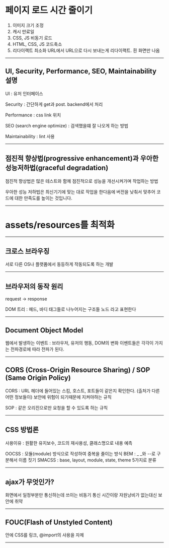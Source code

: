 # 페이지 로드 시간 줄이기
1. 이미지 크기 조정
2. 캐시 만료일
3. CSS, JS 비동기 로드
4. HTML, CSS, JS 코드축소
5. 리다이랙트 최소화
URL에서 URL으로 다시 보내는게 리다이랙트. 흰 화면만 나옴

-----------------------------------------------------------------------------------

## UI, Security, Performance, SEO, Maintainability 설명
UI : 유저 인터페이스

Security : 간단하게 get과 post. backend에서 처리

Performance : css link 위치

SEO (search engine optimize) : 검색했을떄 잘 나오게 하는 방법

Maintainability : lint 사용


-----------------------------------------------------------------------------------

## 점진적 향상법(progressive enhancement)과 우아한 성능저하법(graceful degradation)
점진적 향상법은 많은 테스트와 함께 점진적으로 성능을 개선시켜가며 작업하는 방법

우아한 성능 저하법은 최신기기에 맞는 대로 작업을 한다음에 버전을 낮춰서 맞추어 코드에 대한 만족도를 높이는 것입니다. 

-----------------------------------------------------------------------------------

# assets/resources를 최적화

-----------------------------------------------------------------------------------

## 크로스 브라우징
서로 다른 OS나 플랫폼에서 동등하게 작동되도록 하는 개발

-----------------------------------------------------------------------------------

## 브라우저의 동작 원리
request -> response

DOM 트리 : 헤드, 바디 태그들로 나누어지는 구조들
노드 라고 표현한다

-----------------------------------------------------------------------------------

## Document Object Model

웹에서 발생하는 이벤트 : 브라우저, 유저의 행동, DOM의 변화
이벤트들은 각각이 가지는 전파경로에 따라 전파가 된다.


-----------------------------------------------------------------------------------

## CORS (Cross-Origin Resource Sharing) / SOP (Same Origin Policy)

CORS : URL 헤더에 들어있는 스킴, 호스트, 포트들이 같은지 확인한다. (출처가 다른 어떤 정보들이) 
보안에 위험이 되기때문에 지켜야하는 규칙

SOP : 같은 오리진으로만 요청을 할 수 있도록 하는 규칙


-----------------------------------------------------------------------------------
## CSS 방법론

사용이유 : 원활한 유지보수, 코드의 재사용성, 클래스명으로 내용 예측

OOCSS : 모듈(module) 방식으로 작성하여 중복을 줄이는 방식
BEM :  _ _와 --로 구분해서 이름 짓기
SMACSS : base, layout, module, state, theme 5가지로 분류

-----------------------------------------------------------------------------------

## ajax가 무엇인가?
화면에서 일정부분만 통신하는데 쓰이는 비동기 통신
시간이랑 자원낭비가 없는대신 보안에 취약

-----------------------------------------------------------------------------------

## FOUC(Flash of Unstyled Content)
 <head>안에 CSS를 링크, @import의 사용을 자제

-----------------------------------------------------------------------------------


